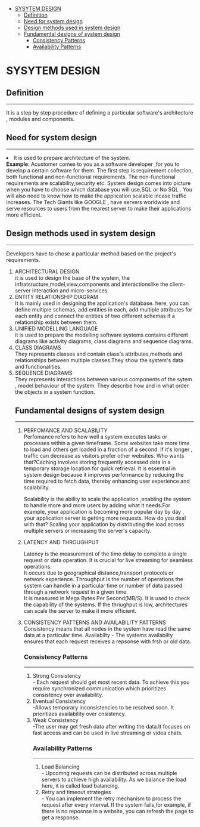 <!-- START doctoc generated TOC please keep comment here to allow auto update -->
<!-- DON'T EDIT THIS SECTION, INSTEAD RE-RUN doctoc TO UPDATE -->


- [SYSYTEM DESIGN](#sysytem-design)
  - [Definition](#definition)
  - [Need for system design](#need-for-system-design)
  - [Design methods used in system design](#design-methods-used-in-system-design)
  - [Fundamental designs of system design](#fundamental-designs-of-system-design)
    - [Consistency Patterns](#consistency-patterns)
    - [Availability Patterns](#availability-patterns)

<!-- END doctoc generated TOC please keep comment here to allow auto update -->

# SYSYTEM DESIGN  
## Definition  
---   
It is a step by step procedure of defining a particular software's architecture , modules and components.  
## Need for system design   
--- 
 <li>It is used to prepare architecture of the system.</li>   
<b>Example</b>: Acustomer comes to you as a software developer ,for you to develop a certain software for them. The first step is requirement collection, both functional and non-functional requirements. The non-functional requirements are scalability,security etc. System design comes into picture  when you have to choose which database you will use,SQL or No SQL . You will also need to know how to make the application scalable incase traffic  increases. The Tech Giants like GOOGLE , have servers worldwide and serve resources to users from the nearest server to make their applications more efficient.  

## Design methods used in system design    
---  
Developers have to chose a particular method based on the project's requirements.    
<ol>
<li>ARCHITECTURAL DESIGN</li>  
it is used to design the base of the system, the infratsructure,model,view,components and interactionslike the client-server interaction and micro-services.  
<li>ENTITY RELATIONSHIP DIAGRAM</li>
It is mainly used in designing the application's database.  
here, you can define multiple schemas, add entities in each, add multiple attributes for each entity and connect the entities of two different schemas if a relationship exists between them.  
<li>UNIFIED MODELLING LANGUAGE</li>  
it is used to prepare the modelling software systems contains different diagrams like activity diagrams, class diagrams and sequence diagrams.  
<li>CLASS DIAGRAMS</li>  
They represents classes and contain class's attributes,methods and relationships between multiple classes.They show the system's data and functionalities.  
<li>SEQUENCE DIAGRAMS</li>
They represents interactions between various components of the sytem , model behaviour of the system. They describe how and in what order the objects in a system function.    

## Fundamental designs of system design  
---    
<ol>  
<li>PERFOMANCE AND SCALABILITY</li>    
Perfomance refers to how well a system executes tasks or processes within a given timeframe.  
Some websites take more time to load and others get loaded in a fraction of a second. If it's longer , traffic can decrease as visitors prefer other websites. Who wants that?Caching involves storing frequently accessed data in a temporary storage location for quick retrieval. It is essential in system design because it improves performance by reducing the time required to fetch data, thereby enhancing user experience and scalability.  

Scalability is the ability to scale the application ,enabling the system to handle more and more users by adding what it needs.For example, your application is becoming more popular day by day , your application server is getting more requests. How do you deal with that? Scaling your application by distributing the load across multiple servers or increasing the server's capacity.  
<li> LATENCY AND THROUGHPUT</li>  
 
Latency is the measurement of the time delay to complete a single request or data operation. It is crucial for live streaming for seamless operations.  
It occurs due to geographical distance,transport protocols or network experience. 
Throughput is the number of operations the system can handle in a particular time or number of data passed through a network request in a given time.   
It is measured in Mega Bytes Per Second(MB/S). It is used to check the capability of the systems. If the thriughput is low, architectures can scale the server to make it more efficient.  
<li>CONSISTENCY PATTERNS AND AVAILABILITY PATTERNS</li>
Consistency means that all nodes in the system have read the same data at a particular time.  
Availabilty - The systems availabilty ensures that each request receives a repsonse with frsh or old data. 

### Consistency Patterns  
---  
<ol>  
<li>Strong Consistency</li> - Each request should get most recent data. To achieve this you require synchronized communication which prioritizes consistency over availability.  
<li>Eventual Consistency</li> -Allows temporary inconsistencies to be resolved soon. It prioritizes availability over cnsistency.  
<li>Weak Consistency</li> -The user may get fresh data after writing the data.It focuses on fast access and can be used in live streaming or videa chats.  

### Availability Patterns  
---  
<ol>
<li>Load Balancing</li>- Upcomng requests can be distributed across multiple servers to achieve high availability. As we balance the load here, it is called  load balancing.   
<li>Retry and timeout strategies</li>- You can implement the retry mechanism to process the request after every interval. If the system fails,for example, if there is no reposnse in a website, you can refresh the page to get a response.





